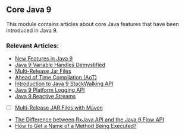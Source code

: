 ## Core Java 9

This module contains articles about core Java features that have been introduced in Java 9.

### Relevant Articles:

- [New Features in Java 9](https://www.baeldung.com/new-java-9)
- [Java 9 Variable Handles Demystified](http://www.baeldung.com/java-variable-handles)
- [Multi-Release Jar Files](https://www.baeldung.com/java-multi-release-jar)
- [Ahead of Time Compilation (AoT)](https://www.baeldung.com/ahead-of-time-compilation)
- [Introduction to Java 9 StackWalking API](https://www.baeldung.com/java-9-stackwalking-api)
- [Java 9 Platform Logging API](https://www.baeldung.com/java-9-logging-api)
- [Java 9 Reactive Streams](https://www.baeldung.com/java-9-reactive-streams)
- [ ] [Multi-Release JAR Files with Maven](https://www.baeldung.com/maven-multi-release-jars)
- [The Difference between RxJava API and the Java 9 Flow API](https://www.baeldung.com/rxjava-vs-java-flow-api)
- [How to Get a Name of a Method Being Executed?](https://www.baeldung.com/java-name-of-executing-method)
